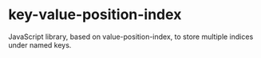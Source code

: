 # key-value-position-index
JavaScript library, based on value-position-index, to store multiple indices under named keys.
